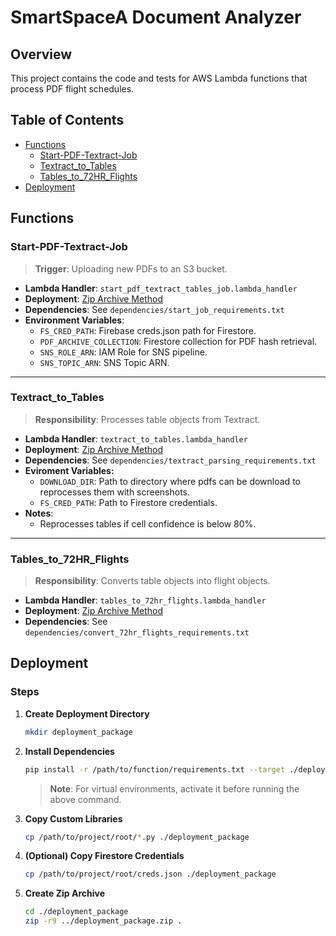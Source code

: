 # SmartSpaceA Document Analyzer

## Overview

This project contains the code and tests for AWS Lambda functions that process PDF flight schedules. 

## Table of Contents

- [Functions](#functions)
  - [Start-PDF-Textract-Job](#start-pdf-textract-job)
  - [Textract_to_Tables](#textract_to_tables)
  - [Tables_to_72HR_Flights](#tables_to_72hr_flights)
- [Deployment](#deployment)

## Functions

### Start-PDF-Textract-Job

> **Trigger**: Uploading new PDFs to an S3 bucket.

- **Lambda Handler**: `start_pdf_textract_tables_job.lambda_handler`
- **Deployment**: [Zip Archive Method](#deployment)
- **Dependencies**: See `dependencies/start_job_requirements.txt`
- **Environment Variables**: 
  - `FS_CRED_PATH`: Firebase creds.json path for Firestore.
  - `PDF_ARCHIVE_COLLECTION`: Firestore collection for PDF hash retrieval.
  - `SNS_ROLE_ARN`: IAM Role for SNS pipeline.
  - `SNS_TOPIC_ARN`: SNS Topic ARN.

---

### Textract_to_Tables

> **Responsibility**: Processes table objects from Textract.

- **Lambda Handler**: `textract_to_tables.lambda_handler`
- **Deployment**: [Zip Archive Method](#deployment)
- **Dependencies**: See `dependencies/textract_parsing_requirements.txt`
- **Eviroment Variables:**
  - `DOWNLOAD_DIR`: Path to directory where pdfs can be download to reprocesses them with screenshots.
  - `FS_CRED_PATH`: Path to Firestore credentials.
- **Notes**: 
  - Reprocesses tables if cell confidence is below 80%.

---

### Tables_to_72HR_Flights

> **Responsibility**: Converts table objects into flight objects.

- **Lambda Handler**: `tables_to_72hr_flights.lambda_handler`
- **Deployment**: [Zip Archive Method](#deployment)
- **Dependencies**: See `dependencies/convert_72hr_flights_requirements.txt`

## Deployment

### Steps

1. **Create Deployment Directory**
    ```bash
    mkdir deployment_package
    ```
   
2. **Install Dependencies**
    ```bash
    pip install -r /path/to/function/requirements.txt --target ./deployment_package
    ```
    > **Note**: For virtual environments, activate it before running the above command.
   
3. **Copy Custom Libraries**
    ```bash
    cp /path/to/project/root/*.py ./deployment_package
    ```
   
4. **(Optional) Copy Firestore Credentials**
    ```bash
    cp /path/to/project/root/creds.json ./deployment_package
    ```

5. **Create Zip Archive**
    ```bash
    cd ./deployment_package
    zip -r9 ../deployment_package.zip .
    ```
